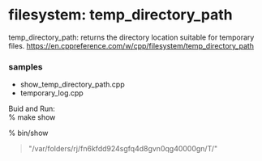 filesystem:  temp_directory_path
===============


temp_directory_path:
returns the directory location suitable for temporary files.
https://en.cppreference.com/w/cpp/filesystem/temp_directory_path

### samples
- show_temp_directory_path.cpp
- temporary_log.cpp


Buid and Run:  
% make show

% bin/show 
>  "/var/folders/rj/fn6kfdd924sgfq4d8gvn0qg40000gn/T/"


